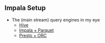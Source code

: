 ## Impala Setup

* The (main stream) query engines in my eye
  * [Hive](https://cwiki.apache.org/confluence/display/Hive/Home)
  * [Impala + Parquet](http://impala.apache.org/docs/build/html/)
  * [Presto + ORC](https://prestodb.io/docs/current/)
